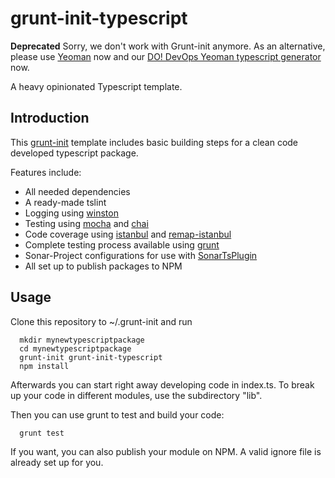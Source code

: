   # grunt-init-typescript
  
  **Deprecated** Sorry, we don't work with Grunt-init anymore. As an alternative, please use [Yeoman](https://yeoman.io) now and our [DO! DevOps Yeoman typescript generator](https://www.npmjs.com/package/generator-dodevops-typescript) now.

  A heavy opinionated Typescript template.

  ## Introduction

  This [grunt-init](https://gruntjs.com/project-scaffolding) template includes
  basic building steps for a clean code developed typescript package.

  Features include:

  * All needed dependencies
  * A ready-made tslint
  * Logging using [winston](https://github.com/winstonjs/winston)
  * Testing using [mocha](https://mochajs.org/) and [chai](http://chaijs.com/)
  * Code coverage using [istanbul](https://github.com/gotwarlost/istanbul) and [remap-istanbul](https://github.com/SitePen/remap-istanbul)
  * Complete testing process available using [grunt](https://gruntjs.com/)
  * Sonar-Project configurations for use with [SonarTsPlugin](https://github.com/pablissimo/SonarTsPlugin)
  * All set up to publish packages to NPM

  ## Usage

  Clone this repository to ~/.grunt-init and run

      mkdir mynewtypescriptpackage
      cd mynewtypescriptpackage
      grunt-init grunt-init-typescript
      npm install

  Afterwards you can start right away developing code in index.ts. To break up
  your code in different modules, use the subdirectory "lib".

  Then you can use grunt to test and build your code:

      grunt test

  If you want, you can also publish your module on NPM. A valid ignore file
  is already set up for you.
